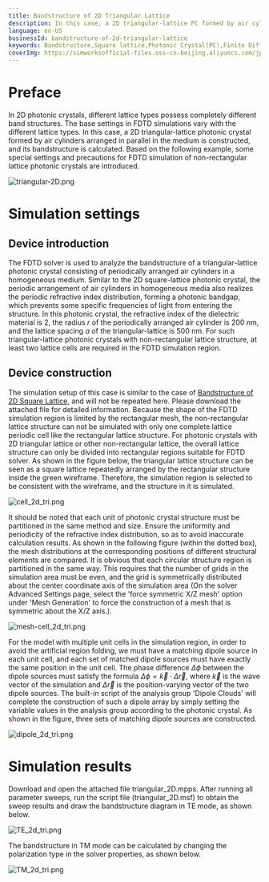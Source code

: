 ```yaml
---
title: Bandstructure of 2D Triangular Lattice
description: In this case, a 2D triangular-lattice PC formed by air cylinders arranged in parallel in the medium is constructed, and its bandstructure is calculated.
language: en-US
businessId: bandstructure-of-2d-triangular-lattice
keywords: Bandstructure,Square lattice,Photonic Crystal(PC),Finite Difference Time Domain(FDTD)
coverImg: https://simworksofficial-files.oss-cn-beijing.aliyuncs.com/jpg/triangular-2D-online_20240108155253A003.jpg
---
```


# Preface

In 2D photonic crystals, different lattice types possess completely different band structures. The base settings in FDTD simulations vary with the different lattice types. In this case, a 2D triangular-lattice photonic crystal formed by air cylinders arranged in parallel in the medium is constructed, and its bandstructure is calculated. Based on the following example, some special settings and precautions for FDTD simulation of non-rectangular lattice photonic crystals are introduced.

![triangular-2D.png](https://simworksofficial-files.oss-cn-beijing.aliyuncs.com/mdfile/resources/img/triangular_2D.png)

# Simulation settings

## Device introduction

The FDTD solver is used to analyze the bandstructure of a triangular-lattice photonic crystal consisting of periodically arranged air cylinders in a homogeneous medium. Similar to the 2D square-lattice photonic crystal, the periodic arrangement of air cylinders in homogeneous media also realizes the periodic refractive index distribution, forming a photonic bandgap, which prevents some specific frequencies of light from entering the structure. In this photonic crystal, the refractive index of the dielectric material is 2, the radius $r$ of the periodically arranged air cylinder is 200 nm, and the lattice spacing $a$ of the triangular-lattice is 500 nm. For such triangular-lattice photonic crystals with non-rectangular lattice structure, at least two lattice cells are required in the FDTD simulation region.

## Device construction

The simulation setup of this case is similar to the case of [Bandstructure of 2D Square Lattice](/localhost/case-detail/bandstructure-of-2d-square-lattice), and will not be repeated here. Please download the attached file for detailed information. Because the shape of the FDTD simulation region is limited by the rectangular mesh, the non-rectangular lattice structure can not be simulated with only one complete lattice periodic cell like the rectangular lattice structure. For photonic crystals with 2D triangular lattice or other non-rectangular lattice, the overall lattice structure can only be divided into rectangular regions suitable for FDTD solver. As shown in the figure below, the triangular lattice structure can be seen as a square lattice repeatedly arranged by the rectangular structure inside the green wireframe. Therefore, the simulation region is selected to be consistent with the wireframe, and the structure in it is simulated.

![cell_2d_tri.png](https://simworksofficial-files.oss-cn-beijing.aliyuncs.com/mdfile/resources/img/cells_2d_tri.png)

It should be noted that each unit of photonic crystal structure must be partitioned in the same method and size. Ensure the uniformity and periodicity of the refractive index distribution, so as to avoid inaccurate calculation results. As shown in the following figure (within the dotted box), the mesh distributions at the corresponding positions of different structural elements are compared. It is obvious that each circular structure region is partitioned in the same way. This requires that the number of grids in the simulation area must be even, and the grid is symmetrically distributed about the center coordinate axis of the simulation area (On the solver Advanced Settings page, select the 'force symmetric X/Z mesh' option under 'Mesh Generation' to force the construction of a mesh that is symmetric about the X/Z axis.).

![mesh-cell_2d_tri.png](https://simworksofficial-files.oss-cn-beijing.aliyuncs.com/mdfile/resources/img/mesh_2d_tri.png)

For the model with multiple unit cells in the simulation region, in order to avoid the artificial region folding, we must have a matching dipole source in each unit cell, and each set of matched dipole sources must have exactly the same position in the unit cell. The phase difference $\Delta\phi$ between the dipole sources must satisfy the formula $\Delta\phi = \vec{k} \cdot \Delta \vec{r}$, where $\vec{k}$ is the wave vector of the simulation and $\Delta \vec{r}$ is the position-varying vector of the two dipole sources. The built-in script of the analysis group 'Dipole Clouds' will complete the construction of such a dipole array by simply setting the variable values in the analysis group according to the photonic crystal. As shown in the figure, three sets of matching dipole sources are constructed.

![dipole_2d_tri.png](https://simworksofficial-files.oss-cn-beijing.aliyuncs.com/mdfile/resources/img/dipole_2d_triangular.png)

# Simulation results

Download and open the attached file triangular_2D.mpps. After running all parameter sweeps, run the script file (triangular_2D.msf) to obtain the sweep results and draw the bandstructure diagram in TE mode, as shown below.

![TE_2d_tri.png](https://simworksofficial-files.oss-cn-beijing.aliyuncs.com/mdfile/resources/img/TE_2d_tri.png)

The bandstructure in TM mode can be calculated by changing the polarization type in the solver properties, as shown below.

![TM_2d_tri.png](https://simworksofficial-files.oss-cn-beijing.aliyuncs.com/mdfile/resources/img/TM_2d_tri.png)
